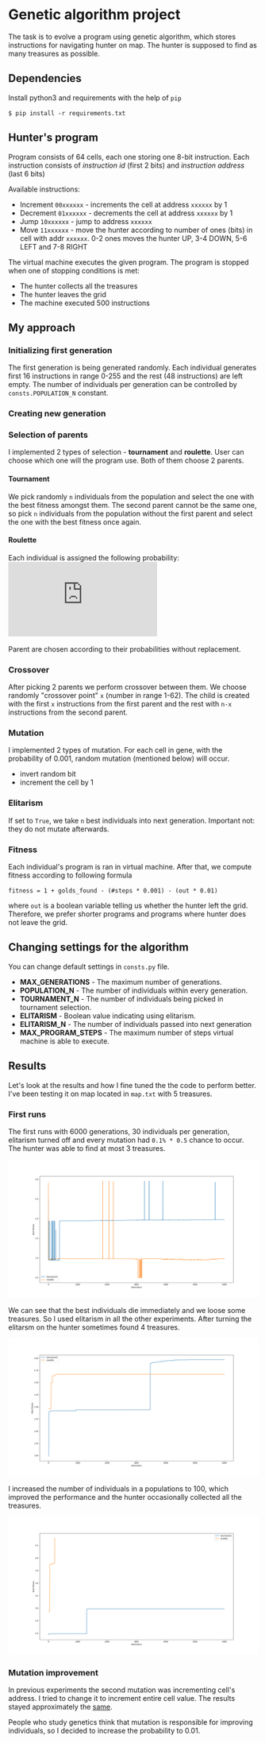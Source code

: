 # Genetic algorithm project

The task is to evolve a program using genetic algorithm,
which stores instructions for navigating
hunter on map. The hunter is supposed to find as many treasures as possible.

## Dependencies

Install python3 and requirements with the help of `pip`
```
$ pip install -r requirements.txt
```

## Hunter's program

Program consists of 64 cells, each one storing one 8-bit instruction.
Each instruction consists of *instruction id* (first 2 bits) and
*instruction address* (last 6 bits)

Available instructions:
* Increment `00xxxxxx` - increments the cell at address `xxxxxx` by 1
* Decrement `01xxxxxx` - decrements the cell at address `xxxxxx` by 1
* Jump `10xxxxxx` - jump to address `xxxxxx`
* Move `11xxxxxx` - move the hunter according to number of ones (bits) in
cell with addr `xxxxxx`. 0-2 ones moves the hunter UP, 3-4 DOWN, 5-6 LEFT and
7-8 RIGHT

The virtual machine executes the given program. The program is stopped
when one of stopping conditions is met:
* The hunter collects all the treasures
* The hunter leaves the grid
* The machine executed 500 instructions

## My approach

### Initializing first generation

The first generation is being generated randomly. Each individual generates
first 16 instructions in range 0-255 and the rest (48 instructions) are left
empty. The number of individuals per generation can be controlled by
`consts.POPULATION_N` constant.

### Creating new generation

### Selection of parents

I implemented 2 types of selection - **tournament** and **roulette**. User
can choose which one will the program use. Both of them choose 2 parents.

#### Tournament

We pick randomly `n` individuals from the population and select the one
with the best fitness amongst them. The second parent cannot be the same
one, so pick `n` individuals from the population without the first parent and
select the one with the best fitness once again.

#### Roulette

Each individual is assigned the following probability:
![roulette prob](http://latex.codecogs.com/gif.latex?p_i%3D%5Cfrac%7Bf_i%7D%7B%5Csum_i%20f_i%7D)

Parent are chosen according to their probabilities without replacement.

### Crossover

After picking 2 parents we perform crossover between them. We choose randomly
"crossover point" `x` (number in range 1-62). The child is created with the
first `x` instructions from the first parent and the rest with `n-x` instructions
from the second parent.

### Mutation

I implemented 2 types of mutation. For each cell in gene, with the probability
of 0.001, random mutation (mentioned below) will occur.
* invert random bit
* increment the cell by 1

### Elitarism

If set to `True`, we take `n` best individuals into next generation. Important
not: they do not mutate afterwards.

### Fitness

Each individual's program is ran in virtual machine. After that, we
compute fitness according to following formula
```
fitness = 1 + golds_found - (#steps * 0.001) - (out * 0.01)
```
where `out` is a boolean variable telling us whether the hunter left the grid.
Therefore, we prefer shorter programs and programs where hunter does not leave
the grid.

## Changing settings for the algorithm

You can change default settings in `consts.py` file.
* **MAX_GENERATIONS** - The maximum number of generations.
* **POPULATION_N** - The number of individuals within every generation.
* **TOURNAMENT_N** - The number of individuals being picked in tournament selection.
* **ELITARISM** - Boolean value indicating using elitarism.
* **ELITARISM_N** - The number of individuals passed into next generation
* **MAX_PROGRAM_STEPS** - The maximum number of steps virtual machine is able to execute.

## Results

Let's look at the results and how I fine tuned the the code to perform better.
I've been testing it on map located in `map.txt` with 5 treasures.

### First runs

The first runs with 6000 generations, 30 individuals per generation, elitarism
turned off and every mutation had `0.1% * 0.5` chance to occur.
The hunter was able to find at most 3 treasures.

![first runs](results/first_6000_30.png)

We can see that the best individuals die immediately and we loose some treasures.
So I used elitarism in all the other experiments. After turning the elitarsm
on the hunter sometimes found 4 treasures.

![first elitarism](results/6000_30_elitarism.png)

I increased the number of individuals in a populations to 100, which improved
the performance and the hunter occasionally collected all the treasures.

![first solution found](results/solution_6000_100.png)

### Mutation improvement

In previous experiments the second mutation was incrementing cell's address.
I tried to change it to increment entire cell value. The results stayed
approximately the [same](results/6000_100_mutating_cell.png).

People who study genetics think that mutation is responsible for improving
individuals, so I decided to increase the probability to 0.01.




